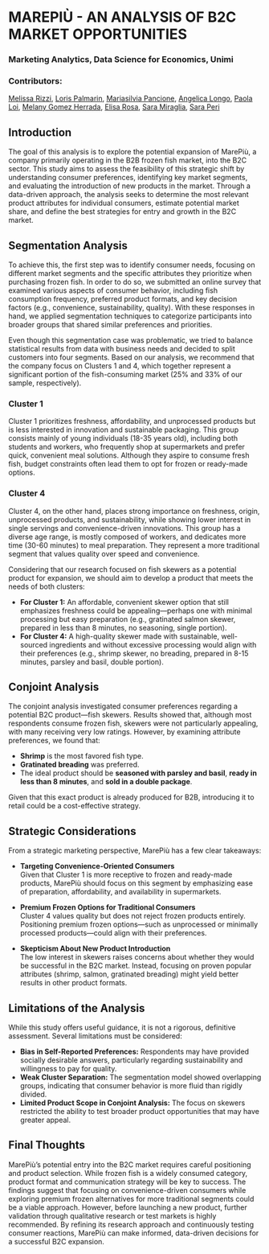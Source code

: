 # MAREPIÙ - AN ANALYSIS OF B2C MARKET OPPORTUNITIES

### Marketing Analytics, Data Science for Economics, Unimi

### Contributors:
[Melissa Rizzi](https://github.com/melissarizzi), [Loris Palmarin](https://github.com/lorispalmarin), [Mariasilvia Pancione](https://github.com/mariasilviapancione),
[Angelica Longo](https://github.com/AngelicaLongo), [Paola Loi](https://github.com/Paolaloi), [Melany Gomez Herrada](https://github.com/GHMelany),
[Elisa Rosa](https://github.com/elisarosa01), [Sara Miraglia](https://github.com/Kakarum), [Sara Peri](https://github.com/ssssarett)

## Introduction
The goal of this analysis is to explore the potential expansion of MarePiù, a company primarily operating in the B2B frozen fish market, into the B2C sector. This study aims to assess the feasibility of this strategic shift by understanding consumer preferences, identifying key market segments, and evaluating the introduction of new products in the market. Through a data-driven approach, the analysis seeks to determine the most relevant product attributes for individual consumers, estimate potential market share, and define the best strategies for entry and growth in the B2C market.

## Segmentation Analysis
To achieve this, the first step was to identify consumer needs, focusing on different market segments and the specific attributes they prioritize when purchasing frozen fish. In order to do so, we submitted an online survey that examined various aspects of consumer behavior, including fish consumption frequency, preferred product formats, and key decision factors (e.g., convenience, sustainability, quality). With these responses in hand, we applied segmentation techniques to categorize participants into broader groups that shared similar preferences and priorities.  

Even though this segmentation case was problematic, we tried to balance statistical results from data with business needs and decided to split customers into four segments. Based on our analysis, we recommend that the company focus on Clusters 1 and 4, which together represent a significant portion of the fish-consuming market (25% and 33% of our sample, respectively).  

### Cluster 1  
Cluster 1 prioritizes freshness, affordability, and unprocessed products but is less interested in innovation and sustainable packaging. This group consists mainly of young individuals (18-35 years old), including both students and workers, who frequently shop at supermarkets and prefer quick, convenient meal solutions. Although they aspire to consume fresh fish, budget constraints often lead them to opt for frozen or ready-made options.  

### Cluster 4  
Cluster 4, on the other hand, places strong importance on freshness, origin, unprocessed products, and sustainability, while showing lower interest in single servings and convenience-driven innovations. This group has a diverse age range, is mostly composed of workers, and dedicates more time (30-60 minutes) to meal preparation. They represent a more traditional segment that values quality over speed and convenience.  

Considering that our research focused on fish skewers as a potential product for expansion, we should aim to develop a product that meets the needs of both clusters:  
- **For Cluster 1:** An affordable, convenient skewer option that still emphasizes freshness could be appealing—perhaps one with minimal processing but easy preparation (e.g., gratinated salmon skewer, prepared in less than 8 minutes, no seasoning, single portion).  
- **For Cluster 4:** A high-quality skewer made with sustainable, well-sourced ingredients and without excessive processing would align with their preferences (e.g., shrimp skewer, no breading, prepared in 8-15 minutes, parsley and basil, double portion).  

## Conjoint Analysis
The conjoint analysis investigated consumer preferences regarding a potential B2C product—fish skewers. Results showed that, although most respondents consume frozen fish, skewers were not particularly appealing, with many receiving very low ratings. However, by examining attribute preferences, we found that:  
- **Shrimp** is the most favored fish type.  
- **Gratinated breading** was preferred.  
- The ideal product should be **seasoned with parsley and basil**, **ready in less than 8 minutes**, and **sold in a double package**.  

Given that this exact product is already produced for B2B, introducing it to retail could be a cost-effective strategy.  

## Strategic Considerations
From a strategic marketing perspective, MarePiù has a few clear takeaways:  

- **Targeting Convenience-Oriented Consumers**  
  Given that Cluster 1 is more receptive to frozen and ready-made products, MarePiù should focus on this segment by emphasizing ease of preparation, affordability, and availability in supermarkets.  

- **Premium Frozen Options for Traditional Consumers**  
  Cluster 4 values quality but does not reject frozen products entirely. Positioning premium frozen options—such as unprocessed or minimally processed products—could align with their preferences.  

- **Skepticism About New Product Introduction**  
  The low interest in skewers raises concerns about whether they would be successful in the B2C market. Instead, focusing on proven popular attributes (shrimp, salmon, gratinated breading) might yield better results in other product formats.  

## Limitations of the Analysis
While this study offers useful guidance, it is not a rigorous, definitive assessment. Several limitations must be considered:  
- **Bias in Self-Reported Preferences:** Respondents may have provided socially desirable answers, particularly regarding sustainability and willingness to pay for quality.  
- **Weak Cluster Separation:** The segmentation model showed overlapping groups, indicating that consumer behavior is more fluid than rigidly divided.  
- **Limited Product Scope in Conjoint Analysis:** The focus on skewers restricted the ability to test broader product opportunities that may have greater appeal.  

## Final Thoughts
MarePiù’s potential entry into the B2C market requires careful positioning and product selection. While frozen fish is a widely consumed category, product format and communication strategy will be key to success. The findings suggest that focusing on convenience-driven consumers while exploring premium frozen alternatives for more traditional segments could be a viable approach. However, before launching a new product, further validation through qualitative research or test markets is highly recommended. By refining its research approach and continuously testing consumer reactions, MarePiù can make informed, data-driven decisions for a successful B2C expansion.
